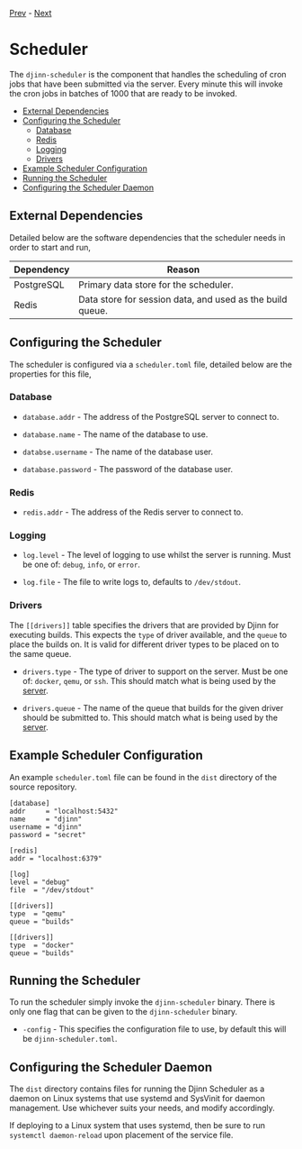 [Prev](/admin/curator) - [Next](/admin/server)

# Scheduler

The `djinn-scheduler` is the component that handles the scheduling of cron jobs
that have been submitted via the server. Every minute this will invoke the
cron jobs in batches of 1000 that are ready to be invoked.

* [External Dependencies](#external-dependencies)
* [Configuring the Scheduler](#configuring-the-scheduler)
  * [Database](#database)
  * [Redis](#redis)
  * [Logging](#logging)
  * [Drivers](#drivers)
* [Example Scheduler Configuration](#example-server-configuration)
* [Running the Scheduler](#running-the-scheduler)
* [Configuring the Scheduler Daemon](#configuring-the-scheduler-daemon)

## External Dependencies

Detailed below are the software dependencies that the scheduler needs in order
to start and run,

| Dependency  | Reason                                                    |
|-------------|-----------------------------------------------------------|
| PostgreSQL  | Primary data store for the scheduler.                     |
| Redis       | Data store for session data, and used as the build queue. |

## Configuring the Scheduler

The scheduler is configured via a `scheduler.toml` file, detailed below are the
properties for this file,

### Database

* `database.addr` - The address of the PostgreSQL server to connect to.

* `database.name` - The name of the database to use.

* `databse.username` - The name of the database user.

* `database.password` - The password of the database user.

### Redis

* `redis.addr` - The address of the Redis server to connect to.

### Logging

* `log.level` - The level of logging to use whilst the server is running. Must
be one of: `debug`, `info`, or `error`.

* `log.file` - The file to write logs to, defaults to `/dev/stdout`.

### Drivers

The `[[drivers]]` table specifies the drivers that are provided by Djinn for
executing builds. This expects the `type` of driver available, and the `queue`
to place the builds on. It is valid for different driver types to be placed on
to the same queue.

* `drivers.type` - The type of driver to support on the server. Must be one of:
`docker`, `qemu`, or `ssh`. This should match what is being used by the
[server](/admin/server#drivers).

* `drivers.queue` - The name of the queue that builds for the given driver should
be submitted to. This should match what is being used by the
[server](/admin/server#drivers).

## Example Scheduler Configuration

An example `scheduler.toml` file can be found in the `dist` directory of the
source repository.

    [database]
    addr     = "localhost:5432"
    name     = "djinn"
    username = "djinn"
    password = "secret"
    
    [redis]
    addr = "localhost:6379"
    
    [log]
    level = "debug"
    file  = "/dev/stdout"
    
    [[drivers]]
    type  = "qemu"
    queue = "builds"
    
    [[drivers]]
    type  = "docker"
    queue = "builds"

## Running the Scheduler

To run the scheduler simply invoke the `djinn-scheduler` binary. There is only
one flag that can be given to the `djinn-scheduler` binary.

* `-config` - This specifies the configuration file to use, by default this
will be `djinn-scheduler.toml`.

## Configuring the Scheduler Daemon

The `dist` directory contains files for running the Djinn Scheduler as a daemon
on Linux systems that use systemd and SysVinit for daemon management. Use
whichever suits your needs, and modify accordingly.

If deploying to a Linux system that uses systemd, then be sure to run
`systemctl daemon-reload` upon placement of the service file.
